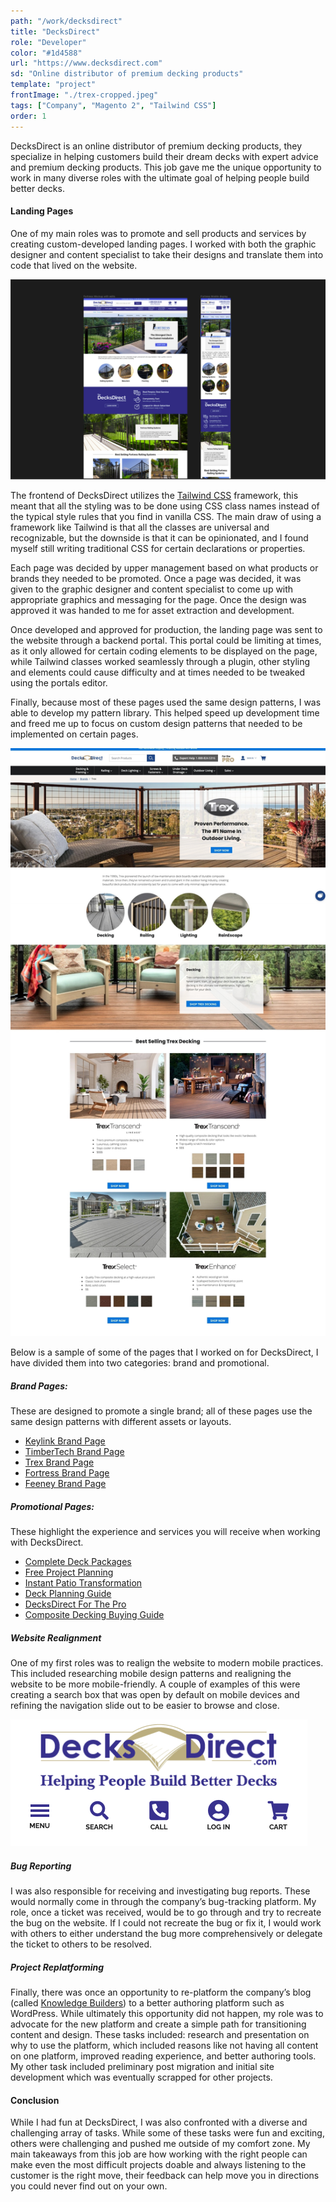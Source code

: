```yaml
---
path: "/work/decksdirect"
title: "DecksDirect"
role: "Developer"
color: "#1d4588"
url: "https://www.decksdirect.com"
sd: "Online distributor of premium decking products"
template: "project"
frontImage: "./trex-cropped.jpeg"
tags: ["Company", "Magento 2", "Tailwind CSS"]
order: 1
---
```


DecksDirect is an online distributor of premium decking products, they specialize in helping customers build their dream decks with expert advice and premium decking products. This job gave me the unique opportunity to work in many diverse roles with the ultimate goal of helping people build better decks.

#### Landing Pages

One of my main roles was to promote and sell products and services by creating custom-developed landing pages. I worked with both the graphic designer and content specialist to take their designs and translate them into code that lived on the website.

![A sample of the Figma design that I received to develop into code.](./figma.png)

The frontend of DecksDirect utilizes the [Tailwind CSS](https://tailwindcss.com/) framework, this meant that all the styling was to be done using CSS class names instead of the typical style rules that you find in vanilla CSS. The main draw of using a framework like Tailwind is that all the classes are universal and recognizable, but the downside is that it can be opinionated, and I found myself still writing traditional CSS for certain declarations or properties.

Each page was decided by upper management based on what products or brands they needed to be promoted. Once a page was decided, it was given to the graphic designer and content specialist to come up with appropriate graphics and messaging for the page. Once the design was approved it was handed to me for asset extraction and development.

Once developed and approved for production, the landing page was sent to the website through a backend portal. This portal could be limiting at times, as it only allowed for certain coding elements to be displayed on the page, while Tailwind classes worked seamlessly through a plugin, other styling and elements could cause difficulty and at times needed to be tweaked using the portals editor.

Finally, because most of these pages used the same design patterns, I was able to develop my pattern library. This helped speed up development time and freed me up to focus on custom design patterns that needed to be implemented on certain pages.

![The Trex brand page.](./trex.jpeg)

Below is a sample of some of the pages that I worked on for DecksDirect, I have divided them into two categories: brand and promotional.

##### Brand Pages:

These are designed to promote a single brand; all of these pages use the same design patterns with different assets or layouts.

- [Keylink Brand Page](https://www.decksdirect.com/brands/keylink)
- [TimberTech Brand Page](https://www.decksdirect.com/brands/timbertech-by-azek-building-products)
- [Trex Brand Page](https://www.decksdirect.com/brands/trex)
- [Fortress Brand Page](https://www.decksdirect.com/brands/fortress)
- [Feeney Brand Page](https://www.decksdirect.com/brands/feeney-cablerail)

##### Promotional Pages:

These highlight the experience and services you will receive when working with DecksDirect.

- [Complete Deck Packages](https://www.decksdirect.com/complete-deck-packages)
- [Free Project Planning](https://www.decksdirect.com/free-project-planning)
- [Instant Patio Transformation](https://www.decksdirect.com/instant-patio-transformation)
- [Deck Planning Guide](https://www.decksdirect.com/deck-planning-guide)
- [DecksDirect For The Pro](https://www.decksdirect.com/decksdirect-pro)
- [Composite Decking Buying Guide](https://www.decksdirect.com/composite-decking-buying-guide)

##### Website Realignment

One of my first roles was to realign the website to modern mobile practices. This included researching mobile design patterns and realigning the website to be more mobile-friendly. A couple of examples of this were creating a search box that was open by default on mobile devices and refining the navigation slide out to be easier to browse and close.

![The mobile header when I started at DecksDirect](./header.png)

##### Bug Reporting

I was also responsible for receiving and investigating bug reports. These would normally come in through the company’s bug-tracking platform. My role, once a ticket was received, would be to go through and try to recreate the bug on the website. If I could not recreate the bug or fix it, I would work with others to either understand the bug more comprehensively or delegate the ticket to others to be resolved.

##### Project Replatforming

Finally, there was once an opportunity to re-platform the company’s blog (called [Knowledge Builders](https://www.decksdirect.com/knowledge-builders)) to a better authoring platform such as WordPress. While ultimately this opportunity did not happen, my role was to advocate for the new platform and create a simple path for transitioning content and design. These tasks included: research and presentation on why to use the platform, which included reasons like not having all content on one platform, improved reading experience, and better authoring tools. My other task included preliminary post migration and initial site development which was eventually scrapped for other projects.

#### Conclusion

While I had fun at DecksDirect, I was also confronted with a diverse and challenging array of tasks. While some of these tasks were fun and exciting, others were challenging and pushed me outside of my comfort zone. My main takeaways from this job are how working with the right people can make even the most difficult projects doable and always listening to the customer is the right move, their feedback can help move you in directions you could never find out on your own.
